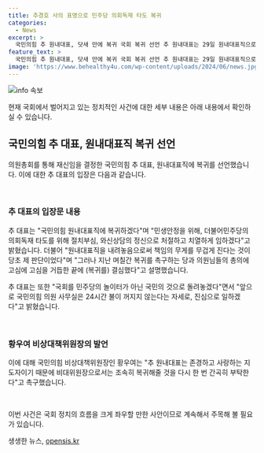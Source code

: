 ```yaml
---
title: 추경호 사의 표명으로 민주당 의회독재 타도 복귀
categories:
  - News
excerpt: >
  국민의힘 추 원내대표, 닷새 만에 복귀 국회 복귀 선언 추 원내대표는 29일 원내대표직으로 복귀 선언했다. 민생안정과 더불어민주당 타도를 위해 진심으로 일하겠다며 국민의힘 의원들에게 강조했다. 또한 국회를 국민의 것으로 돌려놓겠다고 밝히며 업무에 복귀한다는 의지를 보였다. 재신임에 앞서는 사의표명과 상임위원장 직 수용 등 과정이 있었다.
feature_text: >
  국민의힘 추 원내대표, 닷새 만에 복귀 국회 복귀 선언 추 원내대표는 29일 원내대표직으로 복귀 선언했다. 민생안정과 더불어민주당 타도를 위해 진심으로 일하겠다며 국민의힘 의원들에게 강조했다. 또한 국회를 국민의 것으로 돌려놓겠다고 밝히며 업무에 복귀한다는 의지를 보였다. 재신임에 앞서는 사의표명과 상임위원장 직 수용 등 과정이 있었다.
image: 'https://www.behealthy4u.com/wp-content/uploads/2024/06/news.jpg'
---
```


<p><img src="https://www.behealthy4u.com/wp-content/uploads/2024/06/news.jpg" alt="info 속보" /></p>

<p>현재 국회에서 벌어지고 있는 정치적인 사건에 대한 세부 내용은 아래 내용에서 확인하실 수 있습니다.</p>

<h2 data-ke-size="size26">국민의힘 추 대표, 원내대표직 복귀 선언</h2>

<p>의원총회를 통해 재신임을 결정한 국민의힘 추 대표, 원내대표직에 복귀를 선언했습니다. 이에 대한 추 대표의 입장은 다음과 같습니다.</p>

<p data-ke-size="size16">&nbsp;</p>

<h3>추 대표의 입장문 내용</h3>

<p>추 대표는 "국민의힘 원내대표직에 복귀하겠다"며 "민생안정을 위해, 더불어민주당의 의회독재 타도를 위해 절치부심, 와신상담의 정신으로 처절하고 치열하게 임하겠다"고 밝혔습니다. 더불어 "원내대표직을 내려놓음으로써 책임의 무게를 무겁게 진다는 것이 당초 제 판단이었다"며 "그러나 지난 며칠간 복귀를 촉구하는 당과 의원님들의 총의에 고심에 고심을 거듭한 끝에 (복귀를) 결심했다"고 설명했습니다.</p>

<p>추 대표는 또한 "국회를 민주당의 놀이터가 아닌 국민의 것으로 돌려놓겠다"면서 "앞으로 국민의힘 의원 사무실은 24시간 불이 꺼지지 않는다는 자세로, 진심으로 일하겠다"고 밝혔습니다.</p>

<p data-ke-size="size16">&nbsp;</p>

<h3>황우여 비상대책위원장의 발언</h3>

<p>이에 대해 국민의힘 비상대책위원장인 황우여는 "추 원내대표는 존경하고 사랑하는 지도자이기 때문에 비대위원장으로서는 조속히 복귀해줄 것을 다시 한 번 간곡히 부탁한다"고 촉구했습니다.</p>

<p data-ke-size="size16">&nbsp;</p>

<p>이번 사건은 국회 정치의 흐름을 크게 좌우할 만한 사안이므로 계속해서 주목해 볼 필요가 있습니다.</p>
생생한 뉴스, <a href="https://opensis.kr" rel="dofollow">opensis.kr</a>


